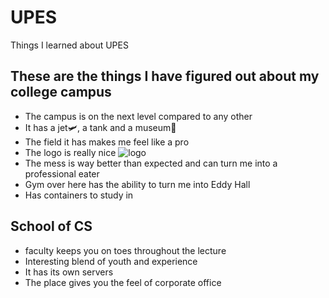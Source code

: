 # UPES
Things I learned about UPES
## These are the things I have figured out about my college campus
- The campus is on the next level compared to any other
- It has a jet🛩️, a tank and a museum🦴
- The field it has makes me feel like a pro
- The logo is really nice ![logo](https://github.com/vedmahajan-code/Images/blob/main/IMG-20250729-WA0105.jpg)
- The mess is way better than expected and can turn me into a professional eater
- Gym over here has the ability to turn me into Eddy Hall
- Has containers to study in
## School of CS
- faculty keeps you on toes throughout the lecture
- Interesting blend of youth and experience
- It has its own servers
- The place gives you the feel of corporate office
